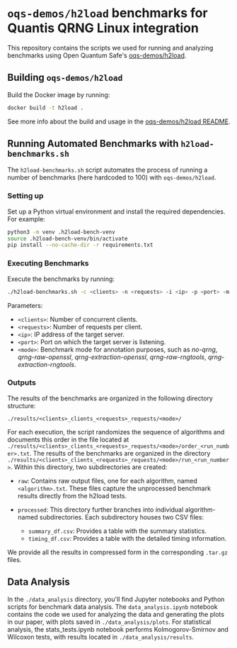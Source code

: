# `oqs-demos/h2load` benchmarks for Quantis QRNG Linux integration

This repository contains the scripts we used for running and analyzing benchmarks using Open Quantum Safe's [oqs-demos/h2load](https://github.com/open-quantum-safe/oqs-demos/tree/0.9.0/h2load).

## Building `oqs-demos/h2load`

Build the Docker image by running:

```bash
docker build -t h2load .
```

See more info about the build and usage in the [oqs-demos/h2load README](https://github.com/open-quantum-safe/oqs-demos/blob/0.9.0/h2load/README.md).

## Running Automated Benchmarks with `h2load-benchmarks.sh`

The `h2load-benchmarks.sh` script automates the process of running a number of benchmarks (here hardcoded to 100) with `oqs-demos/h2load`.

### Setting up

Set up a Python virtual environment and install the required dependencies. For example:

```bash
python3 -m venv .h2load-bench-venv
source .h2load-bench-venv/bin/activate
pip install --no-cache-dir -r requirements.txt
```

### Executing Benchmarks

Execute the benchmarks by running:

```bash
./h2load-benchmarks.sh -c <clients> -n <requests> -i <ip> -p <port> -m <mode>
```

Parameters:

- `<clients>`: Number of concurrent clients.
- `<requests>`: Number of requests per client.
- `<ip>`: IP address of the target server.
- `<port>`: Port on which the target server is listening.
- `<mode>`: Benchmark mode for annotation purposes, such as *no-qrng*, *qrng-raw-openssl*, *qrng-extraction-openssl*, *qrng-raw-rngtools*, *qrng-extraction-rngtools*.

### Outputs

The results of the benchmarks are organized in the following directory structure:

`./results/<clients>_clients_<requests>_requests/<mode>/`

For each execution, the script randomizes the sequence of algorithms and documents this order in the file located at `./results/<clients>_clients_<requests>_requests/<mode>/order_<run_number>.txt`. The results of the benchmarks are organized in the directory `./results/<clients>_clients_<requests>_requests/<mode>/run_<run_number>`. Within this directory, two subdirectories are created:

- `raw`: Contains raw output files, one for each algorithm, named `<algorithm>.txt`. These files capture the unprocessed benchmark results directly from the h2load tests.

- `processed`: This directory further branches into individual algorithm-named subdirectories. Each subdirectory houses two CSV files:
  - `summary_df.csv`: Provides a table with the summary statistics.
  - `timing_df.csv`: Provides a table with the detailed timing information.

We provide all the results in compressed form in the corresponding `.tar.gz` files.

## Data Analysis

In the `./data_analysis` directory, you'll find Jupyter notebooks and Python scripts for benchmark data analysis. The `data_analysis.ipynb` notebook contains the code we used for analyzing the data and generating the plots in our paper, with plots saved in `./data_analysis/plots`. For statistical analysis, the stats_tests.ipynb notebook performs Kolmogorov-Smirnov and Wilcoxon tests, with results located in `./data_analysis/results`.
